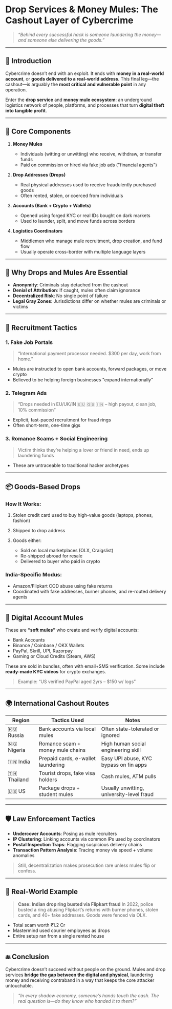 # Drop Services & Money Mules: The Cashout Layer of Cybercrime

> *“Behind every successful hack is someone laundering the money—and someone else delivering the goods.”*

---

## 🎯 Introduction

Cybercrime doesn’t end with an exploit. It ends with **money in a real-world account**, or **goods delivered to a real-world address**. This final leg—the cashout—is arguably the **most critical and vulnerable point** in any operation.

Enter the **drop service** and **money mule ecosystem**: an underground logistics network of people, platforms, and processes that turn **digital theft into tangible profit**.

---

## 🧱 Core Components

1. **Money Mules**

   * Individuals (witting or unwitting) who receive, withdraw, or transfer funds
   * Paid on commission or hired via fake job ads ("financial agents")

2. **Drop Addresses (Drops)**

   * Real physical addresses used to receive fraudulently purchased goods
   * Often rented, stolen, or coerced from individuals

3. **Accounts (Bank + Crypto + Wallets)**

   * Opened using forged KYC or real IDs bought on dark markets
   * Used to launder, split, and move funds across borders

4. **Logistics Coordinators**

   * Middlemen who manage mule recruitment, drop creation, and fund flow
   * Usually operate cross-border with multiple language layers

---

## 🧠 Why Drops and Mules Are Essential

* **Anonymity**: Criminals stay detached from the cashout
* **Denial of Attribution**: If caught, mules often claim ignorance
* **Decentralized Risk**: No single point of failure
* **Legal Gray Zones**: Jurisdictions differ on whether mules are criminals or victims

---

## 💸 Recruitment Tactics

### 1. **Fake Job Portals**

> “International payment processor needed. \$300 per day, work from home.”

* Mules are instructed to open bank accounts, forward packages, or move crypto
* Believed to be helping foreign businesses "expand internationally"

### 2. **Telegram Ads**

> “Drops needed in EU/UK/IN 🇪🇺 🇬🇧 🇮🇳 – high payout, clean job, 10% commission”

* Explicit, fast-paced recruitment for fraud rings
* Often short-term, one-time gigs

### 3. **Romance Scams + Social Engineering**

> Victim thinks they’re helping a lover or friend in need, ends up laundering funds

* These are untraceable to traditional hacker archetypes

---

## 📦 Goods-Based Drops

### How It Works:

1. Stolen credit card used to buy high-value goods (laptops, phones, fashion)
2. Shipped to drop address
3. Goods either:

   * Sold on local marketplaces (OLX, Craigslist)
   * Re-shipped abroad for resale
   * Delivered to buyer who paid in crypto

### India-Specific Modus:

* Amazon/Flipkart COD abuse using fake returns
* Coordinated with fake addresses, burner phones, and re-routed delivery agents

---

## 🧬 Digital Account Mules

These are **“soft mules”** who create and verify digital accounts:

* Bank Accounts
* Binance / Coinbase / OKX Wallets
* PayPal, Skrill, UPI, Razorpay
* Gaming or Cloud Credits (Steam, AWS)

These are sold in bundles, often with email+SMS verification. Some include **ready-made KYC videos** for crypto exchanges.

> Example: “US verified PayPal aged 2yrs – \$150 w/ logs”

---

## 🌍 International Cashout Routes

| Region        | Tactics Used                       | Notes                                     |
| ------------- | ---------------------------------- | ----------------------------------------- |
| 🇷🇺 Russia   | Bank accounts via local mules      | Often state-tolerated or ignored          |
| 🇳🇬 Nigeria  | Romance scam + money mule chains   | High human social engineering skill       |
| 🇮🇳 India    | Prepaid cards, e-wallet laundering | Easy UPI abuse, KYC bypass on fin apps    |
| 🇹🇭 Thailand | Tourist drops, fake visa holders   | Cash mules, ATM pulls                     |
| 🇺🇸 US       | Package drops + student mules      | Usually unwitting, university-level fraud |

---

## 🛡️ Law Enforcement Tactics

* **Undercover Accounts**: Posing as mule recruiters
* **IP Clustering**: Linking accounts via common IPs used by coordinators
* **Postal Inspection Traps**: Flagging suspicious delivery chains
* **Transaction Pattern Analysis**: Tracing money via speed + volume anomalies

> Still, decentralization makes prosecution rare unless mules flip or confess.

---

## 🎯 Real-World Example

> **Case: Indian drop ring busted via Flipkart fraud**
> In 2022, police busted a ring abusing Flipkart’s returns with burner phones, stolen cards, and 40+ fake addresses. Goods were fenced via OLX.

* Total scam worth ₹1.2 Cr
* Mastermind used courier employees as drops
* Entire setup ran from a single rented house

---

## 🔚 Conclusion

Cybercrime doesn’t succeed without people on the ground. Mules and drop services **bridge the gap between the digital and physical**, laundering money and receiving contraband in a way that keeps the core attacker untouchable.

> *“In every shadow economy, someone’s hands touch the cash. The real question is—do they know who handed it to them?”*
